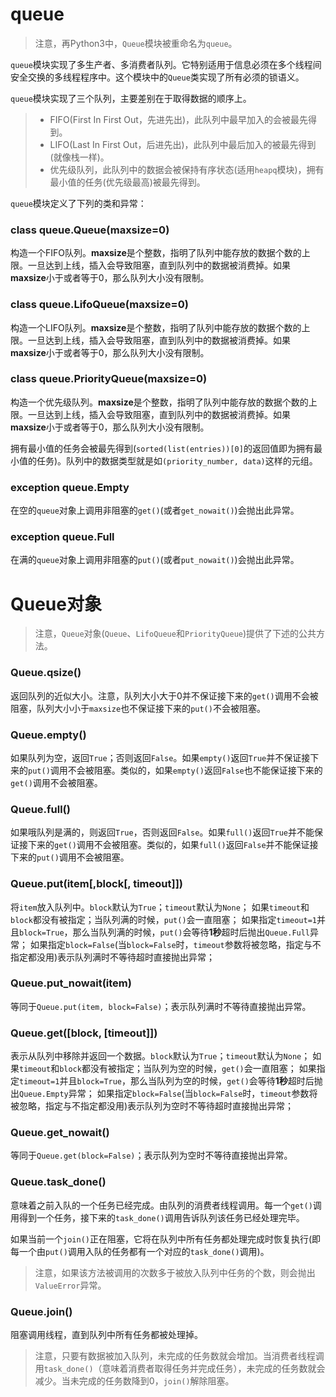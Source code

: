 # queue

> 注意，再Python3中，`Queue`模块被重命名为`queue`。

`queue`模块实现了多生产者、多消费者队列。它特别适用于信息必须在多个线程间安全交换的多线程程序中。这个模块中的`Queue`类实现了所有必须的锁语义。

`queue`模块实现了三个队列，主要差别在于取得数据的顺序上。

> * FIFO(First In First Out，先进先出)，此队列中最早加入的会被最先得到。
> * LIFO(Last In First Out，后进先出)，此队列中最后加入的被最先得到(就像栈一样)。
> * 优先级队列，此队列中的数据会被保持有序状态(适用`heapq`模块)，拥有最小值的任务(优先级最高)被最先得到。

`queue`模块定义了下列的类和异常：

### class queue.Queue(maxsize=0)

构造一个FIFO队列。**maxsize**是个整数，指明了队列中能存放的数据个数的上限。一旦达到上线，插入会导致阻塞，直到队列中的数据被消费掉。如果**maxsize**小于或者等于0，那么队列大小没有限制。

### class queue.LifoQueue(maxsize=0)

构造一个LIFO队列。**maxsize**是个整数，指明了队列中能存放的数据个数的上限。一旦达到上线，插入会导致阻塞，直到队列中的数据被消费掉。如果**maxsize**小于或者等于0，那么队列大小没有限制。

### class queue.PriorityQueue(maxsize=0)

构造一个优先级队列。**maxsize**是个整数，指明了队列中能存放的数据个数的上限。一旦达到上线，插入会导致阻塞，直到队列中的数据被消费掉。如果**maxsize**小于或者等于0，那么队列大小没有限制。

拥有最小值的任务会被最先得到(`sorted(list(entries))[0]`的返回值即为拥有最小值的任务)。队列中的数据类型就是如`(priority_number, data)`这样的元组。

### exception queue.Empty

在空的`queue`对象上调用非阻塞的`get()`(或者`get_nowait()`)会抛出此异常。

### exception queue.Full

在满的`queue`对象上调用非阻塞的`put()`(或者`put_nowait()`)会抛出此异常。

# Queue对象

> 注意，`Queue`对象(`Queue`、`LifoQueue`和`PriorityQueue`)提供了下述的公共方法。

### Queue.qsize()

返回队列的近似大小。注意，队列大小大于0并不保证接下来的`get()`调用不会被阻塞，队列大小小于`maxsize`也不保证接下来的`put()`不会被阻塞。

### Queue.empty()

如果队列为空，返回`True`；否则返回`False`。如果`empty()`返回`True`并不保证接下来的`put()`调用不会被阻塞。类似的，如果`empty()`返回`False`也不能保证接下来的`get()`调用不会被阻塞。

### Queue.full()

如果哦队列是满的，则返回`True`，否则返回`False`。如果`full()`返回`True`并不能保证接下来的`get()`调用不会被阻塞。类似的，如果`full()`返回`False`并不能保证接下来的`put()`调用不会被阻塞。

### Queue.put(item[,block[, timeout]])

将`item`放入队列中。`block`默认为`True`；`timeout`默认为`None`；
如果`timeout`和`block`都没有被指定；当队列满的时候，`put()`会一直阻塞；
如果指定`timeout=1`并且`block=True`，那么当队列满的时候，`put()`会等待**1秒**超时后抛出`Queue.Full`异常；
如果指定`block=False`(当`block=False`时，`timeout`参数将被忽略，指定与不指定都没用)表示队列满时不等待超时直接抛出异常；

### Queue.put_nowait(item)

等同于`Queue.put(item, block=False)`；表示队列满时不等待直接抛出异常。

### Queue.get([block, [timeout]])

表示从队列中移除并返回一个数据。`block`默认为`True`；`timeout`默认为`None`；
如果`timeout`和`block`都没有被指定；当队列为空的时候，`get()`会一直阻塞；
如果指定`timeout=1`并且`block=True`，那么当队列为空的时候，`get()`会等待**1秒**超时后抛出`Queue.Empty`异常；
如果指定`block=False`(当`block=False`时，`timeout`参数将被忽略，指定与不指定都没用)表示队列为空时不等待超时直接抛出异常；

### Queue.get_nowait()

等同于`Queue.get(block=False)`；表示队列为空时不等待直接抛出异常。

### Queue.task_done()

意味着之前入队的一个任务已经完成。由队列的消费者线程调用。每一个`get()`调用得到一个任务，接下来的`task_done()`调用告诉队列该任务已经处理完毕。

如果当前一个`join()`正在阻塞，它将在队列中所有任务都处理完成时恢复执行(即每一个由`put()`调用入队的任务都有一个对应的`task_done()`调用)。

> 注意，如果该方法被调用的次数多于被放入队列中任务的个数，则会抛出`ValueError`异常。

### Queue.join()

阻塞调用线程，直到队列中所有任务都被处理掉。

> 注意，只要有数据被加入队列，未完成的任务数就会增加。当消费者线程调用`task_done()`（意味着消费者取得任务并完成任务），未完成的任务数就会减少。当未完成的任务数降到0，`join()`解除阻塞。

